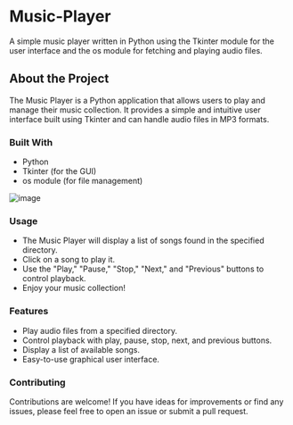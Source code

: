 # Music-Player
A simple music player written in Python using the Tkinter module for the user interface and the os module for fetching and playing audio files.

## About the Project
The Music Player is a Python application that allows users to play and manage their music collection. It provides a simple and intuitive user interface built using Tkinter and can handle audio files in MP3 formats.

### Built With
- Python
- Tkinter (for the GUI)
- os module (for file management)

![image](https://github.com/HemanthKumarNP/Music-Player/assets/136484136/61d9f9e9-074b-4957-a07e-2bb606d33ff9)

### Usage
- The Music Player will display a list of songs found in the specified directory.
- Click on a song to play it.
- Use the "Play," "Pause," "Stop," "Next," and "Previous" buttons to control playback.
- Enjoy your music collection!

### Features
- Play audio files from a specified directory.
- Control playback with play, pause, stop, next, and previous buttons.
- Display a list of available songs.
- Easy-to-use graphical user interface.

### Contributing
Contributions are welcome! If you have ideas for improvements or find any issues, please feel free to open an issue or submit a pull request.

